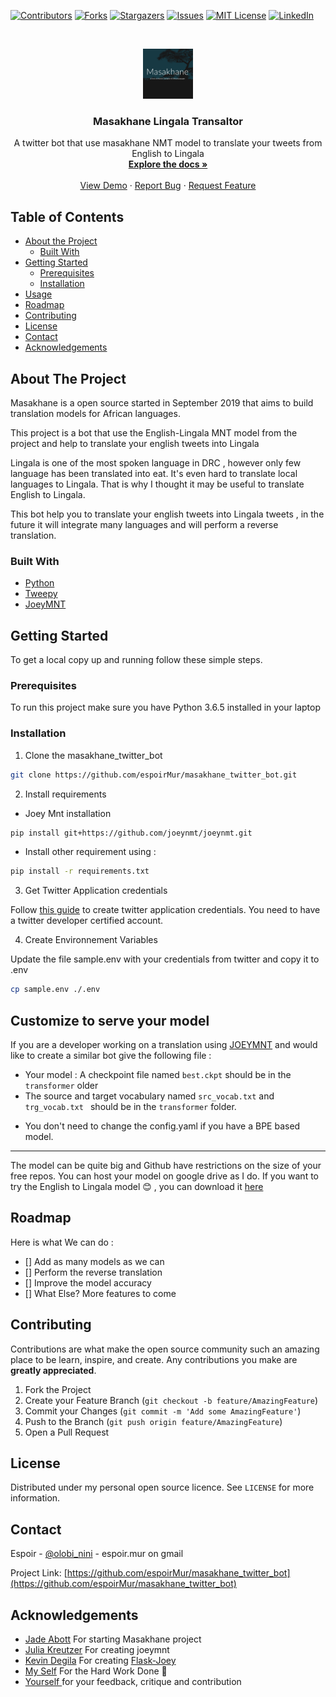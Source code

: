 [![Contributors][contributors-shield]][contributors-url]
[![Forks][forks-shield]][forks-url]
[![Stargazers][stars-shield]][stars-url]
[![Issues][issues-shield]][issues-url]
[![MIT License][license-shield]][license-url]
[![LinkedIn][linkedin-shield]][linkedin-url]



<!-- PROJECT LOGO -->
<br />
<p align="center">
  <a href="https://github.com/espoirMur/masakhane_twitter_bot">
    <img src="images/masakhane_logo.png" alt="Logo" width="80" height="80">
  </a>

  <h3 align="center">Masakhane Lingala Transaltor</h3>

  <p align="center">
    A twitter bot that use masakhane NMT model to translate your tweets from English to Lingala
    <br />
    <a href="https://github.com/espoirMur/masakhane_twitter_bot"><strong>Explore the docs »</strong></a>
    <br />
    <br />
    <a href="https://twitter.com/olobi_nini">View Demo</a>
    ·
    <a href="https://github.com/espoirMur/masakhane_twitter_bot">Report Bug</a>
    ·
    <a href="https://github.com/espoirMur/masakhane_twitter_bot">Request Feature</a>
  </p>
</p>



<!-- TABLE OF CONTENTS -->
## Table of Contents

* [About the Project](#about-the-project)
  * [Built With](#built-with)
* [Getting Started](#getting-started)
  * [Prerequisites](#prerequisites)
  * [Installation](#installation)
* [Usage](#usage)
* [Roadmap](#roadmap)
* [Contributing](#contributing)
* [License](#license)
* [Contact](#contact)
* [Acknowledgements](#acknowledgements)



<!-- ABOUT THE PROJECT -->
## About The Project

Masakhane is a open source started in September 2019 that aims to build translation models for African languages.

This project is a bot that use the English-Lingala MNT model from the project and help to translate your english tweets into Lingala

Lingala is one of the most spoken language in DRC , however only few language has been translated into eat. It's even hard to translate local languages to Lingala.
That is why I thought it may be useful to translate English to Lingala.

This bot help you to translate your english tweets into Lingala tweets , in the future it will integrate many languages and will perform a reverse translation.

### Built With

* [Python](https://www.python.org/)
* [Tweepy](https://github.com/tweepy/tweepy)
* [JoeyMNT](https://github.com/joeynmt/joeynmt)



<!-- GETTING STARTED -->
## Getting Started

To get a local copy up and running follow these simple steps.

### Prerequisites

To run this project make sure you have Python 3.6.5 installed in your laptop

### Installation
 
1. Clone the masakhane_twitter_bot
```sh
git clone https://github.com/espoirMur/masakhane_twitter_bot.git
```
2. Install requirements

- Joey Mnt installation
```sh
pip install git+https://github.com/joeynmt/joeynmt.git
```

- Install other requirement using : 

```sh
pip install -r requirements.txt
```

3. Get Twitter Application credentials

Follow [this guide](https://docs.inboundnow.com/guide/create-twitter-application/) to create twitter application credentials. You need to have a twitter developer certified account. 

4. Create Environnement Variables

Update the file sample.env with your credentials from twitter and copy it to .env

```sh
cp sample.env ./.env
```


<!-- USAGE EXAMPLES -->

## Customize to serve your model

If you are a developer working on a translation using [JOEYMNT](https://github.com/joeynmt/joeynmt) and would like to create a similar bot give the following file : 

* Your model : A checkpoint file named `best.ckpt`  should be in the
`transformer` older 
* The source and target vocabulary named `src_vocab.txt` and `trg_vocab.txt `
 should be in the `transformer` folder.
 
 <!-- Should set cuda to false and edit the model folder -->
 * You don't need to change the config.yaml if you have a BPE based
 model.
 
 
 ----
The model can be quite big and Github have restrictions on the size of your 
free repos. You can host your model on google drive as I do. 
If you want to try the English to Lingala model :blush: , you can download it [here](https://doc-0s-c8-docs.googleusercontent.com/docs/securesc/0u5lc4r8e47cple7erfa6ppuo8n82d8t/vm485f63cg23jn7rfl1t58fbbm2vibqj/1581696900000/15488196668578569179/15488196668578569179/1w-4aejEmCVpqIAa7xYw2sJVfMLNMVeKK?e=download&authuser=0&nonce=a9j5oal5217rq&user=15488196668578569179&hash=omnhlmg1rc1cvtp2iv3r58vo18gkum8i)



<!-- ROADMAP -->
## Roadmap

Here is what We can do :

- [] Add as many models as we can
- [] Perform the reverse translation
- [] Improve the model accuracy
- [] What Else? More features to come



<!-- CONTRIBUTING -->
## Contributing

Contributions are what make the open source community such an amazing place to be learn, inspire, and create. Any contributions you make are **greatly appreciated**.

1. Fork the Project
2. Create your Feature Branch (`git checkout -b feature/AmazingFeature`)
3. Commit your Changes (`git commit -m 'Add some AmazingFeature'`)
4. Push to the Branch (`git push origin feature/AmazingFeature`)
5. Open a Pull Request



<!-- LICENSE -->
## License

Distributed under my personal open source licence. See `LICENSE` for more information.



<!-- CONTACT -->
## Contact

Espoir - [@olobi_nini](https://twitter.com/olobi_nini) - espoir.mur on gmail

Project Link: [https://github.com/espoirMur/masakhane_twitter_bot](https://github.com/espoirMur/masakhane_twitter_bot)



<!-- ACKNOWLEDGEMENTS -->
## Acknowledgements

* [Jade Abott](https://github.com/jaderabbit) For starting Masakhane project
* [Julia Kreutzer](https://github.com/juliakreutzer) For creating joeymnt
* [Kevin Degila](https://github.com/kevindegila/) For creating [Flask-Joey](https://github.com/kevindegila/flask-joey)
* [My Self](https://github.com/espoirMur/) For the Hard Work Done :muscle:
* [Yourself ](https://github.com/YourGithub/) for your feedback, critique and contribution




<!-- MARKDOWN LINKS & IMAGES -->
<!-- https://www.markdownguide.org/basic-syntax/#reference-style-links -->
[contributors-shield]: https://img.shields.io/github/contributors/othneildrew/Best-README-Template.svg?style=flat-square
[contributors-url]: https://github.com/espoirMur/masakhane_twitter_bot/graphs/contributors
[forks-shield]: https://img.shields.io/github/forks/othneildrew/Best-README-Template.svg?style=flat-square
[forks-url]: https://github.com/espoirMur/masakhane_twitter_bot/network/members
[stars-shield]: https://img.shields.io/github/stars/othneildrew/Best-README-Template.svg?style=flat-square
[stars-url]: https://github.com/espoirMur/masakhane_twitter_bot/stargazers
[issues-shield]: https://img.shields.io/github/issues/othneildrew/Best-README-Template.svg?style=flat-square
[issues-url]: https://github.com/espoirMur/masakhane_twitter_bot/issues
[license-shield]: https://img.shields.io/github/license/othneildrew/Best-README-Template.svg?style=flat-square
[license-url]: https://github.com/espoirMur/masakhane_twitter_bot/blob/master/LICENSE.md
[linkedin-shield]: https://img.shields.io/badge/-LinkedIn-black.svg?style=flat-square&logo=linkedin&colorB=555
[linkedin-url]: https://www.linkedin.com/in/murhabazi-buzina-espoir-7849b1b1/
[product-screenshot]: images/screenshot.png
